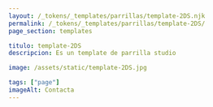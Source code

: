 ```yaml
---
layout: /_tokens/_templates/parrillas/template-2DS.njk
permalink: /_tokens/_templates/parrillas/template-2DS/
page_section: templates

titulo: template-2DS
descripcion: Es un template de parrilla studio

image: /assets/static/template-2DS.jpg

tags: ["page"]
imageAlt: Contacta
---
```

